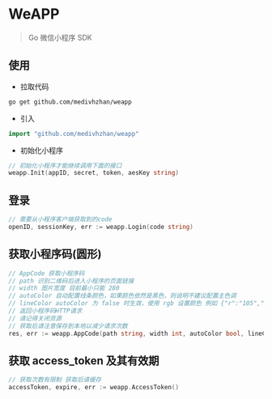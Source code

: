 # WeAPP

> Go 微信小程序 SDK

## 使用

- 拉取代码

```sh
go get github.com/medivhzhan/weapp
```

- 引入

```go
import "github.com/medivhzhan/weapp"
```

- 初始化小程序

```go
// 初始化小程序才能继续调用下面的接口
weapp.Init(appID, secret, token, aesKey string)
```

## 登录

```go
// 需要从小程序客户端获取到的code
openID, sessionKey, err := weapp.Login(code string)
```

## 获取小程序码(圆形)

```go
// AppCode 获取小程序码
// path 识别二维码后进入小程序的页面链接
// width 图片宽度 目前最小只能 280
// autoColor 自动配置线条颜色，如果颜色依然是黑色，则说明不建议配置主色调
// lineColor autoColor 为 false 时生效，使用 rgb 设置颜色 例如 {"r":"105","g":"195","b":"170"}, 十进制表示
// 返回小程序码HTTP请求
// 请记得关闭资源
// 获取后请注意保存到本地以减少请求次数
res, err := weapp.AppCode(path string, width int, autoColor bool, lineColor, accessToken string)
```

## 获取 access_token 及其有效期

```go
// 获取次数有限制 获取后请缓存
accessToken, expire, err := weapp.AccessToken()
```